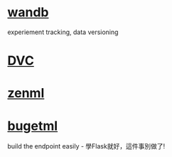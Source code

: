 # [wandb](https://github.com/wandb/client)

experiement tracking, data versioning

# [DVC](https://github.com/iterative/dvc)

# [zenml](https://zenml.io/)

# [bugetml](https://github.com/ebhy/budgetml)

build the endpoint easily - 學Flask就好，這件事別做了!
